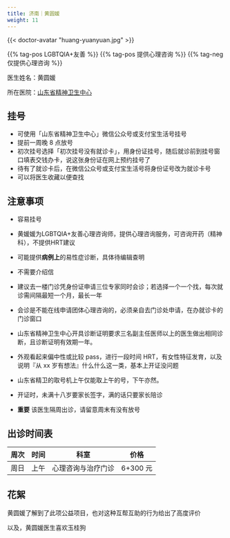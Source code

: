 ```yaml
---
title: 济南｜黄圆媛
weight: 11
---
```


{{< doctor-avatar "huang-yuanyuan.jpg" >}}

{{% tag-pos LGBTQIA+友善 %}} {{% tag-pos 提供心理咨询 %}} {{% tag-neg 仅提供心理咨询 %}}

医生姓名：黄圆媛

所在医院：[山东省精神卫生中心](https://amap.com/place/B0FFM4NU1Y)

## 挂号

- 可使用「山东省精神卫生中心」微信公众号或支付宝生活号挂号
- 提前一周晚 8 点放号
- 初次挂号选择「初次挂号没有就诊卡」，用身份证挂号，随后就诊前到挂号窗口填表交钱办卡，说这张身份证在网上预约挂号了
- 待有了就诊卡后，在微信公众号或支付宝生活号将身份证号改为就诊卡号
- 可以将医生收藏以便查找

## 注意事项

- 容易挂号
- 黄媛媛为LGBTQIA+友善心理咨询师，提供心理咨询服务，可咨询开药（精神科），不提供HRT建议
- 可能提供**病例上**的易性症诊断，具体待编辑查明

- 不需要介绍信
- 建议去一楼门诊凭身份证申请三位专家同时会诊；若选择一个一个找，每次就诊需间隔最短一个月，最长一年
- 会诊是不能在线申请团体心理咨询的，必须亲自去门诊处申请，在办就诊卡的门诊窗口
- 山东省精神卫生中心开具诊断证明要求三名副主任医师以上的医生做出相同诊断，且诊断证明有效期一年。
- 外观看起来偏中性或比较 pass，进行一段时间 HRT，有女性特征发育，以及说明『从 xx 岁有想法』什么什么这一类，基本上开证没问题
- 山东省精卫的取号机上午仅能取上午的号，下午亦然。
- 开证时，未满十八岁要家长签字，满的话只要家长陪诊
- **重要** 该医生隔周出诊，请留意周末有没有放号


## 出诊时间表

| 周次 | 时间 | 科室 | 价格 |
| :---: | :---: | :---: | :---: |
| 周日 | 上午 | 心理咨询与治疗门诊 | 6+300 元 |

## 花絮

黄圆媛了解到了此项公益项目，也对这种互帮互助的行为给出了高度评价

以及，黄圆媛医生喜欢玉桂狗

